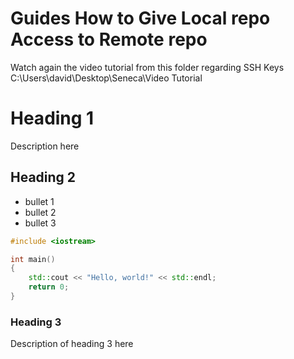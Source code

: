 # Guides How to Give Local repo Access to Remote repo

Watch again the video tutorial from this folder regarding SSH Keys
C:\Users\david\Desktop\Seneca\Video Tutorial

# Heading 1

Description here

## Heading 2

- bullet 1
- bullet 2
- bullet 3

```C++
#include <iostream>

int main()
{
	std::cout << "Hello, world!" << std::endl;
	return 0;
}
```

### Heading 3

Description of heading 3 here
